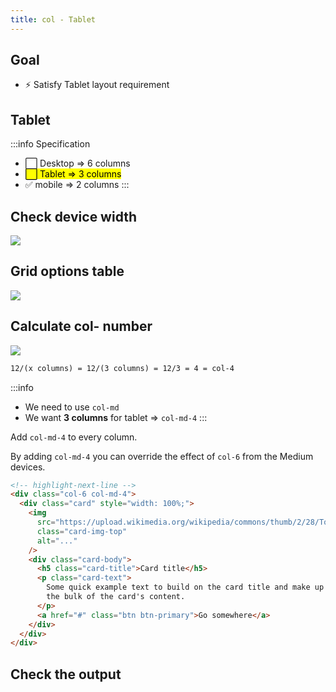 ```yaml
---
title: col - Tablet
---
```


## Goal
- ⚡ Satisfy Tablet layout requirement

## Tablet
:::info Specification
- ⬜ Desktop => 6 columns
- <mark>⬜ Tablet => 3 columns</mark>
- ✅ mobile => 2 columns
:::

## Check device width
![](https://coderhackers-1304676641.cos.ap-tokyo.myqcloud.com/2020-05-21-14-16-34.png)

## Grid options table
![](https://coderhackers-1304676641.cos.ap-tokyo.myqcloud.com/docs/img/2020-05-09-05-15-12.png)


## Calculate col- number

![](https://coderhackers-1304676641.cos.ap-tokyo.myqcloud.com/2020-05-21-11-01-06.png)
```txt title="Formula to determine col- number"
12/(x columns) = 12/(3 columns) = 12/3 = 4 = col-4
```

:::info
- We need to use `col-md`
- We want **3 columns** for tablet => `col-md-4`
:::


Add `col-md-4` to every column.

By adding `col-md-4` you can override the effect of `col-6` from the Medium devices.
```html
<!-- highlight-next-line -->
<div class="col-6 col-md-4">
  <div class="card" style="width: 100%;">
    <img
      src="https://upload.wikimedia.org/wikipedia/commons/thumb/2/28/Tortoiseshell_she-cat.JPG/640px-Tortoiseshell_she-cat.JPG"
      class="card-img-top"
      alt="..."
    />
    <div class="card-body">
      <h5 class="card-title">Card title</h5>
      <p class="card-text">
        Some quick example text to build on the card title and make up
        the bulk of the card's content.
      </p>
      <a href="#" class="btn btn-primary">Go somewhere</a>
    </div>
  </div>
</div>
```

## Check the output